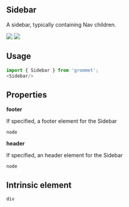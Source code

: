 ## Sidebar
A sidebar, typically containing Nav children.

[![](https://cdn-images-1.medium.com/fit/c/120/120/1*TD1P0HtIH9zF0UEH28zYtw.png)](https://storybook.grommet.io/?selectedKind=Sidebar&full=0&addons=0&stories=1&panelRight=0) [![](https://codesandbox.io/static/img/play-codesandbox.svg)](https://codesandbox.io/s/github/grommet/grommet-sandbox?initialpath=sidebar&module=%2Fsrc%2FSidebar.js)
## Usage

```javascript
import { Sidebar } from 'grommet';
<Sidebar/>
```

## Properties

**footer**

If specified, a footer element for the Sidebar

```
node
```

**header**

If specified, an header element for the Sidebar

```
node
```
  
## Intrinsic element

```
div
```